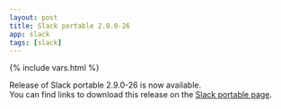 ```yaml
---
layout: post
title: Slack portable 2.9.0-26
app: slack
tags: [slack]
---
```

{% include vars.html %}

Release of Slack portable 2.9.0-26 is now available.<br />
You can find links to download this release on the [Slack portable page](/app/slack-portable).